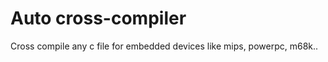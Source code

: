<h1>Auto cross-compiler</h1>
</hr>
Cross compile any c file for embedded devices like mips, powerpc, m68k.. 
